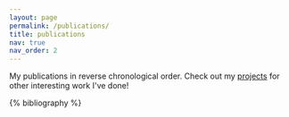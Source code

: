 ```yaml
---
layout: page
permalink: /publications/
title: publications
nav: true
nav_order: 2
---
```


<!-- _pages/publications.md -->

My publications in reverse chronological order. Check out my [projects](/projects/) for other interesting work I've done!


<div class="publications">

{% bibliography %}

</div>
